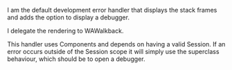 I am the default development error handler that displays the stack frames and adds the option to display a debugger.

I delegate the rendering to WAWalkback.

This handler uses Components and depends on having a valid Session. If an error occurs outside of the Session scope it will simply use the superclass behaviour, which should be to open a debugger.